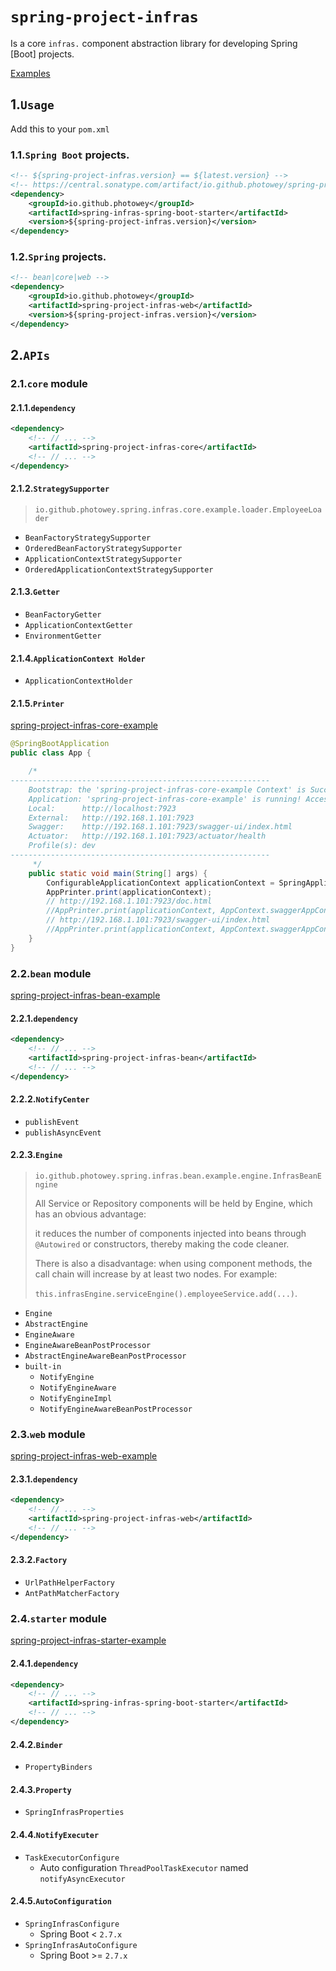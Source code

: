 # `spring-project-infras`
Is a core `infras.` component abstraction library for developing Spring [Boot] projects.

[Examples](https://github.com/photowey/spring-project-infras-examples)

## 1.`Usage`

Add this to your `pom.xml`

### 1.1.`Spring Boot` projects.

```xml
<!-- ${spring-project-infras.version} == ${latest.version} -->
<!-- https://central.sonatype.com/artifact/io.github.photowey/spring-project-infras/versions -->
<dependency>
    <groupId>io.github.photowey</groupId>
    <artifactId>spring-infras-spring-boot-starter</artifactId>
    <version>${spring-project-infras.version}</version>
</dependency>
```



### 1.2.`Spring` projects.

```xml
<!-- bean|core|web -->
<dependency>
    <groupId>io.github.photowey</groupId>
    <artifactId>spring-project-infras-web</artifactId>
    <version>${spring-project-infras.version}</version>
</dependency>
```



## 2.`APIs`

### 2.1.`core` module

#### 2.1.1.`dependency`

```xml
<dependency>
    <!-- // ... -->
    <artifactId>spring-project-infras-core</artifactId>
    <!-- // ... -->
</dependency>
```



#### 2.1.2.`StrategySupporter`

> `io.github.photowey.spring.infras.core.example.loader.EmployeeLoader`

- `BeanFactoryStrategySupporter`
- `OrderedBeanFactoryStrategySupporter`
- `ApplicationContextStrategySupporter`
- `OrderedApplicationContextStrategySupporter`



#### 2.1.3.`Getter`

- `BeanFactoryGetter`
- `ApplicationContextGetter`
- `EnvironmentGetter`



#### 2.1.4.`ApplicationContext Holder`

- `ApplicationContextHolder`



#### 2.1.5.`Printer`

[spring-project-infras-core-example](https://github.com/photowey/spring-project-infras-examples)

```java
@SpringBootApplication
public class App {

    /*
----------------------------------------------------------
	Bootstrap: the 'spring-project-infras-core-example Context' is Success!
	Application: 'spring-project-infras-core-example' is running! Access URLs:
	Local: 		http://localhost:7923
	External: 	http://192.168.1.101:7923
	Swagger: 	http://192.168.1.101:7923/swagger-ui/index.html
	Actuator: 	http://192.168.1.101:7923/actuator/health
	Profile(s): dev
----------------------------------------------------------
     */
    public static void main(String[] args) {
        ConfigurableApplicationContext applicationContext = SpringApplication.run(App.class, args);
        AppPrinter.print(applicationContext);
        // http://192.168.1.101:7923/doc.html
        //AppPrinter.print(applicationContext, AppContext.swaggerAppContext());
        // http://192.168.1.101:7923/swagger-ui/index.html
        //AppPrinter.print(applicationContext, AppContext.swaggerAppContext("swagger-ui/index.html"));
    }
}

```



### 2.2.`bean` module

[spring-project-infras-bean-example](https://github.com/photowey/spring-project-infras-examples)

#### 2.2.1.`dependency`

```xml
<dependency>
    <!-- // ... -->
    <artifactId>spring-project-infras-bean</artifactId>
    <!-- // ... -->
</dependency>
```



#### 2.2.2.`NotifyCenter`

- `publishEvent`
- `publishAsyncEvent`



#### 2.2.3.`Engine`

> `io.github.photowey.spring.infras.bean.example.engine.InfrasBeanEngine`
>
> All Service or Repository components will be held by Engine, which has an obvious advantage: 
>
> it reduces the number of components injected into beans through `@Autowired` or constructors, thereby making the code cleaner. 
>
> There is also a disadvantage: when using component methods, the call chain will increase by at least two nodes. For example: 
>
> `this.infrasEngine.serviceEngine().employeeService.add(...)`.

- `Engine`
- `AbstractEngine`
- `EngineAware`
- `EngineAwareBeanPostProcessor`
- `AbstractEngineAwareBeanPostProcessor`
- `built-in`
  - `NotifyEngine`
  - `NotifyEngineAware`
  - `NotifyEngineImpl`
  - `NotifyEngineAwareBeanPostProcessor`



### 2.3.`web` module

[spring-project-infras-web-example](https://github.com/photowey/spring-project-infras-examples)

#### 2.3.1.`dependency`

```xml
<dependency>
    <!-- // ... -->
    <artifactId>spring-project-infras-web</artifactId>
    <!-- // ... -->
</dependency>
```



#### 2.3.2.`Factory`

- `UrlPathHelperFactory`
- `AntPathMatcherFactory`



### 2.4.`starter` module

[spring-project-infras-starter-example](https://github.com/photowey/spring-project-infras-examples)

#### 2.4.1.`dependency`

```xml
<dependency>
    <!-- // ... -->
    <artifactId>spring-infras-spring-boot-starter</artifactId>
    <!-- // ... -->
</dependency>
```



#### 2.4.2.`Binder`

- `PropertyBinders`



#### 2.4.3.`Property`

- `SpringInfrasProperties`



#### 2.4.4.`NotifyExecuter`

- `TaskExecutorConfigure`
  - Auto configuration `ThreadPoolTaskExecutor` named `notifyAsyncExecutor`



#### 2.4.5.`AutoConfiguration`

- `SpringInfrasConfigure`
  - Spring Boot < `2.7.x`
- `SpringInfrasAutoConfigure`
  - Spring Boot >= `2.7.x`